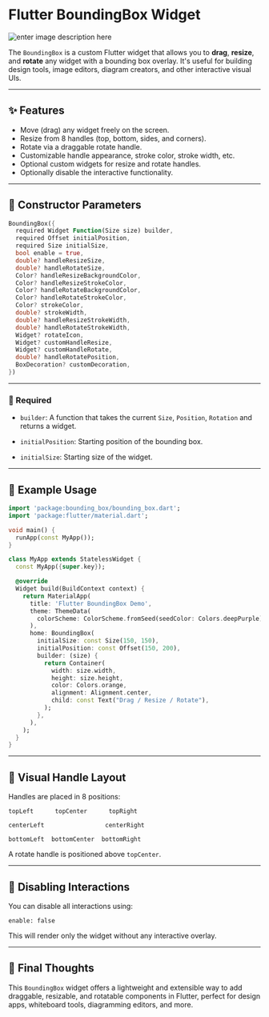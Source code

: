 
# Flutter BoundingBox Widget

![enter image description here](https://media0.giphy.com/media/v1.Y2lkPTc5MGI3NjExYzlmMWo0cXlwZ3p4YW9ndGI4NDkxZWlkNGFycXpzZDk5emw3dnVpYiZlcD12MV9pbnRlcm5hbF9naWZfYnlfaWQmY3Q9Zw/arl4RlztVFnFo6yTGb/giphy.gif)

The `BoundingBox` is a custom Flutter widget that allows you to **drag**, **resize**, and **rotate** any widget with a bounding box overlay. It's useful for building design tools, image editors, diagram creators, and other interactive visual UIs.

---

## ✨ Features

- Move (drag) any widget freely on the screen.
- Resize from 8 handles (top, bottom, sides, and corners).
- Rotate via a draggable rotate handle.
- Customizable handle appearance, stroke color, stroke width, etc.
- Optional custom widgets for resize and rotate handles.
- Optionally disable the interactive functionality.

---

## 🧩 Constructor Parameters

```dart
BoundingBox({
  required Widget Function(Size size) builder,
  required Offset initialPosition,
  required Size initialSize,
  bool enable = true,
  double? handleResizeSize,
  double? handleRotateSize,
  Color? handleResizeBackgroundColor,
  Color? handleResizeStrokeColor,
  Color? handleRotateBackgroundColor,
  Color? handleRotateStrokeColor,
  Color? strokeColor,
  double? strokeWidth,
  double? handleResizeStrokeWidth,
  double? handleRotateStrokeWidth,
  Widget? rotateIcon,
  Widget? customHandleResize,
  Widget? customHandleRotate,
  double? handleRotatePosition,
  BoxDecoration? customDecoration,
})
```
---
### 📌 Required

-   `builder`: A function that takes the current `Size`, `Position`, `Rotation` and returns a widget.
    
-   `initialPosition`: Starting position of the bounding box.
    
-   `initialSize`: Starting size of the widget.
---
## 🧪 Example Usage
```dart
import 'package:bounding_box/bounding_box.dart';
import 'package:flutter/material.dart';

void main() {
  runApp(const MyApp());
}

class MyApp extends StatelessWidget {
  const MyApp({super.key});

  @override
  Widget build(BuildContext context) {
    return MaterialApp(
      title: 'Flutter BoundingBox Demo',
      theme: ThemeData(
        colorScheme: ColorScheme.fromSeed(seedColor: Colors.deepPurple),
      ),
      home: BoundingBox(
        initialSize: const Size(150, 150),
        initialPosition: const Offset(150, 200),
        builder: (size) {
          return Container(
            width: size.width,
            height: size.height,
            color: Colors.orange,
            alignment: Alignment.center,
            child: const Text("Drag / Resize / Rotate"),
          );
        },
      ),
    );
  }
}
```
---
## 📐 Visual Handle Layout

Handles are placed in 8 positions:

```
topLeft      topCenter      topRight

centerLeft                 centerRight

bottomLeft  bottomCenter  bottomRight 
```

A rotate handle is positioned above `topCenter`.

----

## 🚫 Disabling Interactions

You can disable all interactions using:

`enable: false` 

This will render only the widget without any interactive overlay.

---
## 🧠 Final Thoughts

This `BoundingBox` widget offers a lightweight and extensible way to add draggable, resizable, and rotatable components in Flutter, perfect for design apps, whiteboard tools, diagramming editors, and more.
